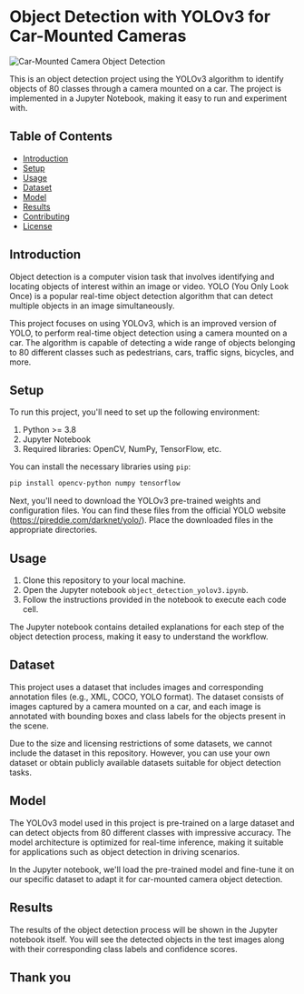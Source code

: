 # Object Detection with YOLOv3 for Car-Mounted Cameras

![Car-Mounted Camera Object Detection](https://link-to-your-image.com)

This is an object detection project using the YOLOv3 algorithm to identify objects of 80 classes through a camera mounted on a car. The project is implemented in a Jupyter Notebook, making it easy to run and experiment with.

## Table of Contents
- [Introduction](#introduction)
- [Setup](#setup)
- [Usage](#usage)
- [Dataset](#dataset)
- [Model](#model)
- [Results](#results)
- [Contributing](#contributing)
- [License](#license)

## Introduction

Object detection is a computer vision task that involves identifying and locating objects of interest within an image or video. YOLO (You Only Look Once) is a popular real-time object detection algorithm that can detect multiple objects in an image simultaneously.

This project focuses on using YOLOv3, which is an improved version of YOLO, to perform real-time object detection using a camera mounted on a car. The algorithm is capable of detecting a wide range of objects belonging to 80 different classes such as pedestrians, cars, traffic signs, bicycles, and more.

## Setup

To run this project, you'll need to set up the following environment:

1. Python >= 3.8
2. Jupyter Notebook
3. Required libraries: OpenCV, NumPy, TensorFlow, etc.

You can install the necessary libraries using `pip`:

```bash
pip install opencv-python numpy tensorflow
```

Next, you'll need to download the YOLOv3 pre-trained weights and configuration files. You can find these files from the official YOLO website (https://pjreddie.com/darknet/yolo/). Place the downloaded files in the appropriate directories.

## Usage

1. Clone this repository to your local machine.
2. Open the Jupyter notebook `object_detection_yolov3.ipynb`.
3. Follow the instructions provided in the notebook to execute each code cell.

The Jupyter notebook contains detailed explanations for each step of the object detection process, making it easy to understand the workflow.

## Dataset

This project uses a dataset that includes images and corresponding annotation files (e.g., XML, COCO, YOLO format). The dataset consists of images captured by a camera mounted on a car, and each image is annotated with bounding boxes and class labels for the objects present in the scene.

Due to the size and licensing restrictions of some datasets, we cannot include the dataset in this repository. However, you can use your own dataset or obtain publicly available datasets suitable for object detection tasks.

## Model

The YOLOv3 model used in this project is pre-trained on a large dataset and can detect objects from 80 different classes with impressive accuracy. The model architecture is optimized for real-time inference, making it suitable for applications such as object detection in driving scenarios.

In the Jupyter notebook, we'll load the pre-trained model and fine-tune it on our specific dataset to adapt it for car-mounted camera object detection.

## Results

The results of the object detection process will be shown in the Jupyter notebook itself. You will see the detected objects in the test images along with their corresponding class labels and confidence scores.

## Thank you
